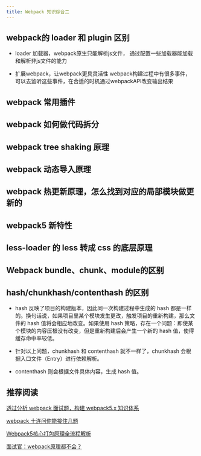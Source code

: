 ```yaml
---
title: Webpack 知识综合二
---
```


## webpack的 loader 和 plugin 区别

- loader
加载器，webpack原生只能解析js文件，
通过配置一些加载器能加载和解析非js文件的能力

- 扩展webpack，让webpack更具灵活性
webpack构建过程中有很多事件，
可以去监听这些事件，在合适的时机通过webpackAPI改变输出结果

## webpack 常用插件

## webpack 如何做代码拆分

## webpack tree shaking 原理

## webpack 动态导入原理

## webpack 热更新原理，怎么找到对应的局部模块做更新的

## webpack5 新特性

## less-loader 的 less 转成 css 的底层原理

## Webpack bundle、chunk、module的区别

## hash/chunkhash/contenthash 的区别

- hash 反映了项目的构建版本，因此同一次构建过程中生成的 hash 都是一样的。换句话说，如果项目里某个模块发生更改，触发项目的重新构建，那么文件的 hash 值将会相应地改变。如果使用 hash 策略，存在一个问题：即使某个模块的内容压根没有改变，但是重新构建后会产生一个新的 hash 值，使得缓存命中率较低。

- 针对以上问题，chunkhash 和 contenthash 就不一样了，chunkhash 会根据入口文件（Entry）进行依赖解析。

- contenthash 则会根据文件具体内容，生成 hash 值。

## 推荐阅读

[透过分析 webpack 面试题，构建 webpack5.x 知识体系](https://juejin.cn/post/7023242274876162084#heading-2)

[webpack 十连问你能接住几题](https://juejin.cn/post/7002839760792190989#heading-9)

[Webpack5核心打包原理全流程解析](https://juejin.cn/post/7031546400034947108)

[面试官：webpack原理都不会？](https://juejin.cn/post/6859538537830858759#heading-21)
